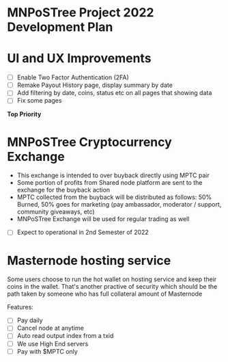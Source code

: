 <h1>MNPoSTree Project 2022 Development Plan</h2>

# UI and UX Improvements
- [ ] Enable Two Factor Authentication (2FA)
- [ ] Remake Payout History page, display summary by date
- [ ] Add filtering by date, coins, status etc on all pages that showing data
- [ ] Fix some pages
<p><b>Top Priority</b></p>

# MNPoSTree Cryptocurrency Exchange
* This exchange is intended to over buyback directly using MPTC pair
* Some portion of profits from Shared node platform are sent to the exchange for the buyback action
* MPTC collected from the buyback will be distributed as follows: 50% Burned, 50% goes for marketing (pay ambassador, moderator / support, community giveaways, etc)
* MNPoSTree Exchange will be used for regular trading as well
- [ ] Expect to operational in 2nd Semester of 2022

# Masternode hosting service
<p>Some users choose to run the hot wallet on hosting service and keep their coins in the wallet. That's another practive of security which should be the path taken by someone who has full collateral amount of Masternode</p>

Features:
- [ ] Pay daily
- [ ] Cancel node at anytime
- [ ] Auto read output index from a txid
- [ ] We use High End servers
- [ ] Pay with $MPTC only
